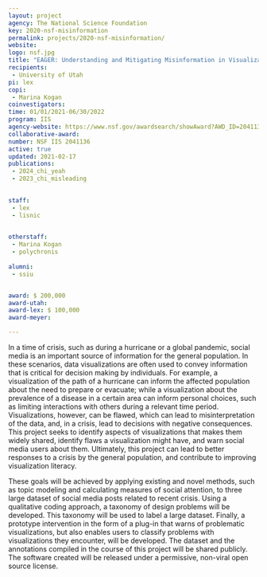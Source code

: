 ```yaml
---
layout: project
agency: The National Science Foundation
key: 2020-nsf-misinformation
permalink: projects/2020-nsf-misinformation/
website:
logo: nsf.jpg
title: "EAGER: Understanding and Mitigating Misinformation in Visualizations On Social Media"
recipients:
 - University of Utah
pi: lex
copi: 
 - Marina Kogan
coinvestigators:
time: 01/01/2021-06/30/2022
program: IIS 
agency-website: https://www.nsf.gov/awardsearch/showAward?AWD_ID=2041136
collaborative-award: 
number: NSF IIS 2041136
active: true
updated: 2021-02-17
publications: 
 - 2024_chi_yeah
 - 2023_chi_misleading

 
staff:
 - lex
 - lisnic

 
otherstaff: 
 - Marina Kogan
 - polychronis
 
alumni:
 - ssiu


award: $ 200,000
award-utah: 
award-lex: $ 100,000
award-meyer: 

---
```


In a time of crisis, such as during a hurricane or a global pandemic, social media is an important source of information for the general population. In these scenarios, data visualizations are often used to convey information that is critical for decision making by individuals. For example, a visualization of the path of a hurricane can inform the affected population about the need to prepare or evacuate; while a visualization about the prevalence of a disease in a certain area can inform personal choices, such as limiting interactions with others during a relevant time period. Visualizations, however, can be flawed, which can lead to misinterpretation of the data, and, in a crisis, lead to decisions with negative consequences. This project seeks to identify aspects of visualizations that makes them widely shared, identify flaws a visualization might have, and warn social media users about them. Ultimately, this project can lead to better responses to a crisis by the general population, and contribute to improving visualization literacy. 

These goals will be achieved by applying existing and novel methods, such as topic modeling and calculating measures of social attention, to three large dataset of social media posts related to recent crisis. Using a qualitative coding approach, a taxonomy of design problems will be developed. This taxonomy will be used to label a large dataset. Finally, a prototype intervention in the form of a plug-in that warns of problematic visualizations, but also enables users to classify problems with visualizations they encounter, will be developed. The dataset and the annotations compiled in the course of this project will be shared publicly. The software created will be released under a permissive, non-viral open source license.


